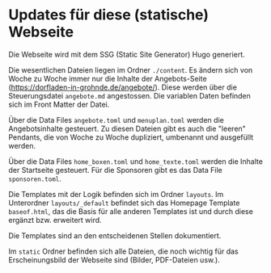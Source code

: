 # Updates für diese (statische) Webseite

Die Webseite wird mit dem SSG (Static Site Generator) Hugo generiert.

Die wesentlichen Dateien liegen im Ordner `./content`. Es ändern sich von Woche zu Woche immer nur die Inhalte der Angebots-Seite (https://dorfladen-in-grohnde.de/angebote/). Diese werden über die Steuerungsdatei `angebote.md` angestossen. Die variablen Daten befinden sich im Front Matter der Datei.

Über die Data Files `angebote.toml` und `menuplan.toml` werden die Angebotsinhalte gesteuert. Zu diesen Dateien gibt es auch die "leeren" Pendants, die von Woche zu Woche dupliziert, umbenannt und ausgefüllt werden.

Über die Data Files `home_boxen.toml` und `home_texte.toml` werden die Inhalte der Startseite gesteuert. Für die Sponsoren gibt es das Data File `sponsoren.toml`.

Die Templates mit der Logik befinden sich im Ordner `layouts`. Im Unterordner `layouts/_default` befindet sich das Homepage Template `baseof.html`, das die Basis für alle anderen Templates ist und durch diese ergänzt bzw. erweitert wird.

Die Templates sind an den entscheidenen Stellen dokumentiert.

Im `static` Ordner befinden sich alle Dateien, die noch wichtig für das Erscheinungsbild der Webseite sind (Bilder, PDF-Dateien usw.).
